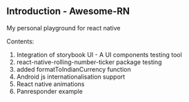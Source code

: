## Introduction - Awesome-RN

My personal playground for react native

Contents:

1. Integration of storybook UI - A UI components testing tool
2. react-native-rolling-number-ticker package testing
3. added formatToIndianCurrency function
4. Android js internationalisation support
5. React native animations
6. Panresponder example
